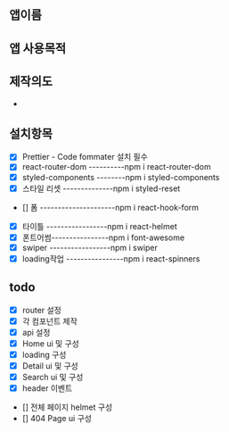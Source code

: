 ## 앱이름

## 앱 사용목적

## 제작의도

-

## 설치항목

- [x] Prettier - Code fommater 설치 필수
- [x] react-router-dom ----------npm i react-router-dom
- [x] styled-components --------npm i styled-components
- [x] 스타일 리셋 --------------npm i styled-reset
- [] 폼 ---------------------npm i react-hook-form
- [x] 타이틀 -----------------npm i react-helmet
- [x] 폰트어썸----------------npm i font-awesome
- [x] swiper -----------------npm i swiper
- [x] loading작업 ----------------npm i react-spinners

## todo

- [x] router 설정
- [x] 각 컴포넌트 제작
- [x] api 설정
- [x] Home ui 및 구성
- [x] loading 구성
- [x] Detail ui 및 구성
- [x] Search ui 및 구성
- [x] header 이벤트
- [] 전체 페이지 helmet 구성
- [] 404 Page ui 구성

